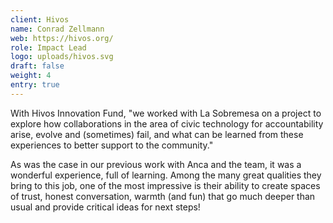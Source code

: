 ```yaml
---
client: Hivos
name: Conrad Zellmann
web: https://hivos.org/
role: Impact Lead
logo: uploads/hivos.svg
draft: false
weight: 4
entry: true
---
```


With Hivos Innovation Fund, "we worked with La Sobremesa on a project to explore how collaborations in the area of civic technology for accountability arise, evolve and (sometimes) fail, and what can be learned from these experiences to better support to the community."

As was the case in our previous work with Anca and the team, it was a wonderful experience, full of learning. Among the many great qualities they bring to this job, one of the most impressive is their ability to create spaces of trust, honest conversation, warmth (and fun) that go much deeper than usual and provide critical ideas for next steps!